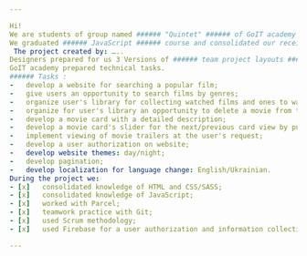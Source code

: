 ```yaml
---

Hi! 
We are students of group named ###### "Quintet" ###### of GоIT academy
We graduated ###### JavaScript ###### course and consolidated our received knowledge in practice developing this graduation project. 
 The project created by: …..
Designers prepared for us 3 Versions of ###### team project layouts ###### : mobile, tablet, desktop.
GoIT academy prepared technical tasks.
###### Tasks :
-	develop a website for searching a popular film;
-	give users an opportunity to search films by genres;
-	organize user's library for collecting watched films and ones to watch later;
-	organize for user's library an opportunity to delete a movie from the library;
-	develop a movie card with a detailed description;
-	develop a movie card's slider for the next/previous card view by pushing arrow buttons (left/right);
-	implement viewing of movie trailers at the user's request;
-	develop a user authorization on website;
-	develop website themes: day/night;
-	develop pagination;
-	develop localization for language change: English/Ukrainian.
During the project we:
- [x]	consolidated knowledge of HTML and CSS/SASS;
- [x]	consolidated knowledge of JavaScript;
- [x]	worked with Parcel;
- [x]	teamwork practice with Git;
- [x]	used Scrum methodology;
- [x]	used Firebase for a user authorization and information collection.

---
```

